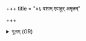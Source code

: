 +++
title = "०६ वशाम् एवाहुर् अमृतम्"

+++
<details><summary>मूलम् (GR)</summary>

वशाम् एवाहुर् अमृतं  
वशां मृत्युम् उपासते ।  
वशेदं सर्वम् अभवद् देवा +++(Bhatt. vasedaṃ)+++  
मनुष्या असुराः पितर ऋषयः ॥
</details>